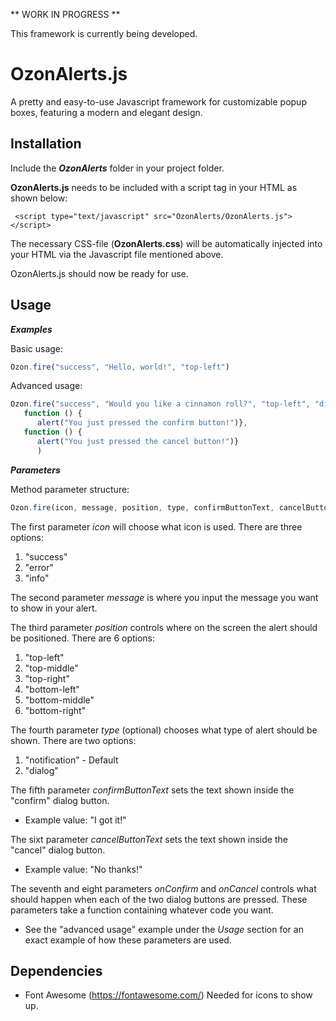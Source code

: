  ** WORK IN PROGRESS **
 
 This framework is currently being developed. 

# OzonAlerts.js
 
A pretty and easy-to-use Javascript framework for customizable popup boxes, featuring a modern and elegant design. 

## Installation

Include the ***OzonAlerts*** folder in your project folder.  

**OzonAlerts.js** needs to be included with a script tag in your HTML as shown below:

``` <script type="text/javascript" src="OzonAlerts/OzonAlerts.js"></script>```

The necessary CSS-file (**OzonAlerts.css**) will be automatically injected into your HTML via the Javascript file mentioned above. 

OzonAlerts.js should now be ready for use. 

## Usage

***Examples***

Basic usage: 
```javascript
Ozon.fire("success", "Hello, world!", "top-left")
```
Advanced usage: 
```javascript
Ozon.fire("success", "Would you like a cinnamon roll?", "top-left", "dialog", "Yes thanks!", "No thanks!", 
   function () { 
      alert("You just pressed the confirm button!")}, 
   function () {
      alert("You just pressed the cancel button!")}
      )
```


***Parameters***

Method parameter structure:
```javascript
Ozon.fire(icon, message, position, type, confirmButtonText, cancelButtonText, onConfirm, onCancel)
```

The first parameter *icon* will choose what icon is used. There are three options:
 1. "success"
 2. "error"
 3. "info"
 
The second parameter *message* is where you input the message you want to show in your alert. 

The third parameter *position* controls where on the screen the alert should be positioned. There are 6 options: 
 1. "top-left"
 2. "top-middle"
 3. "top-right"
 4. "bottom-left"
 5. "bottom-middle"
 6. "bottom-right"

The fourth parameter *type* (optional) chooses what type of alert should be shown. There are two options:
 1. "notification" - Default 
 2. "dialog"

The fifth parameter *confirmButtonText* sets the text shown inside the "confirm" dialog button.
 - Example value: "I got it!"

The sixt parameter *cancelButtonText* sets the text shown inside the "cancel" dialog button.
 - Example value: "No thanks!"
 
 The seventh and eight parameters *onConfirm* and *onCancel* controls what should happen when each of the two dialog buttons are pressed.
 These parameters take a function containing whatever code you want. 
  - See the "advanced usage" example under the *Usage* section for an exact example of how these parameters are used. 
  
## Dependencies 
  - Font Awesome (https://fontawesome.com/)
    Needed for icons to show up. 
